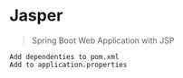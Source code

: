 # Jasper
>Spring Boot Web Application with JSP
```
Add dependenties to pom.xml
Add to application.properties

